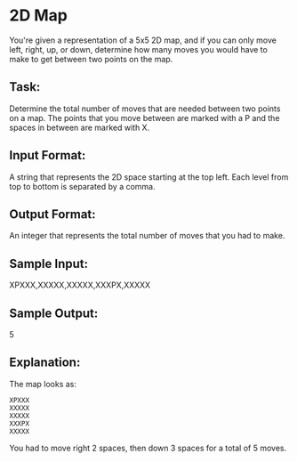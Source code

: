 # 2D Map  

You're given a representation of a 5x5 2D map, and if you can only move left, right, up, or down, determine how many moves you would have to make to get between two points on the map.

## Task:
 Determine the total number of moves that are needed between two points on a map.  The points that you move between are marked with a P and the spaces in between are marked with X.

## Input Format: 
A string that represents the 2D space starting at the top left.  Each level from top to bottom is separated by a comma.

## Output Format: 
An integer that represents the total number of moves that you had to make.

## Sample Input: 
XPXXX,XXXXX,XXXXX,XXXPX,XXXXX

## Sample Output: 
5

## Explanation:
The map looks as:
```
XPXXX
XXXXX
XXXXX
XXXPX
XXXXX
```
You had to move right 2 spaces, then down 3 spaces for a total of 5 moves.
